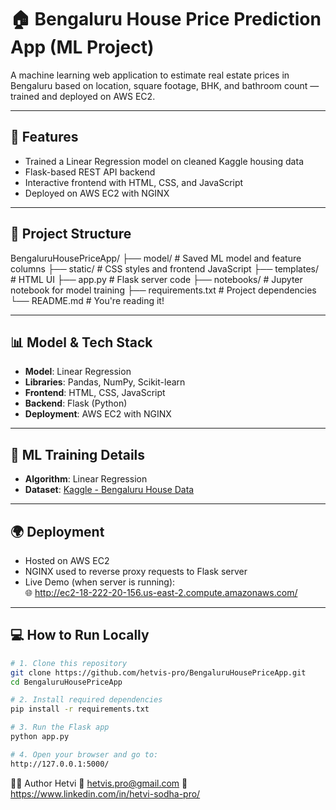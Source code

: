 # 🏠 Bengaluru House Price Prediction App (ML Project)

A machine learning web application to estimate real estate prices in Bengaluru based on location, square footage, BHK, and bathroom count — trained and deployed on AWS EC2.

---

## 🚀 Features

- Trained a Linear Regression model on cleaned Kaggle housing data
- Flask-based REST API backend
- Interactive frontend with HTML, CSS, and JavaScript
- Deployed on AWS EC2 with NGINX

---

## 📁 Project Structure

BengaluruHousePriceApp/
├── model/ # Saved ML model and feature columns
├── static/ # CSS styles and frontend JavaScript
├── templates/ # HTML UI
├── app.py # Flask server code
├── notebooks/ # Jupyter notebook for model training
├── requirements.txt # Project dependencies
└── README.md # You're reading it!

---

## 📊 Model & Tech Stack

- **Model**: Linear Regression
- **Libraries**: Pandas, NumPy, Scikit-learn
- **Frontend**: HTML, CSS, JavaScript
- **Backend**: Flask (Python)
- **Deployment**: AWS EC2 with NGINX

---

## 🧠 ML Training Details

- **Algorithm**: Linear Regression
- **Dataset**: [Kaggle - Bengaluru House Data](https://www.kaggle.com/datasets/)

---

## 🌍 Deployment

- Hosted on AWS EC2
- NGINX used to reverse proxy requests to Flask server
- Live Demo (when server is running):  
  🌐 http://ec2-18-222-20-156.us-east-2.compute.amazonaws.com/

---

## 💻 How to Run Locally

```bash
# 1. Clone this repository
git clone https://github.com/hetvis-pro/BengaluruHousePriceApp.git
cd BengaluruHousePriceApp

# 2. Install required dependencies
pip install -r requirements.txt

# 3. Run the Flask app
python app.py

# 4. Open your browser and go to:
http://127.0.0.1:5000/

```

🙋‍♀️ Author
Hetvi 
📧 hetvis.pro@gmail.com
🔗 https://www.linkedin.com/in/hetvi-sodha-pro/
